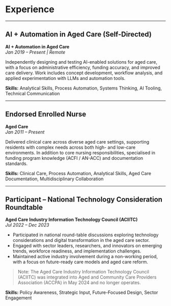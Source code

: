 
# Experience

---

## AI + Automation in Aged Care (Self-Directed)
**AI + Automation in Aged Care**  
*Jan 2019 – Present | Remote*

Independently designing and testing AI-enabled solutions for aged care, with a focus on administrative efficiency, funding accuracy, and improved care delivery. Work includes concept development, workflow analysis, and applied experimentation with LLMs and automation tools.

**Skills:** Analytical Skills, Process Automation, Systems Thinking, AI Tooling, Technical Communication

---

## Endorsed Enrolled Nurse  
**Aged Care**  
*Jan 2011 – Present*

Delivered clinical care across diverse aged care settings, supporting residents with complex needs across both high- and low-care environments. In addition to core nursing responsibilities, specialised in funding program knowledge (ACFI / AN-ACC) and documentation standards.

**Skills:** Clinical Care, Process Automation, Analytical Skills, Aged Care Documentation, Multidisciplinary Collaboration

---

## Participant – National Technology Consideration Roundtable  
**Aged Care Industry Information Technology Council (ACIITC)**  
*Jul 2022 – Dec 2023*

- Participated in national round-table discussions exploring technology considerations and digital transformation in the aged care sector.  
- Engaged with sector leaders, researchers, and innovators on emerging trends, workforce readiness, and implementation challenges.  
- Maintained active industry involvement during a non-working period, with a focus on future-ready care models and aged care reform.

> Note: The Aged Care Industry Information Technology Council (ACIITC) was integrated into Aged and Community Care Providers Association (ACCPA) in May 2024 and no longer operates.

**Skills:** Policy Awareness, Strategic Input, Future-Focused Design, Sector Engagement
